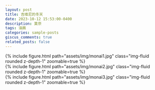 ```yaml
---
layout: post
title: 吉维尼的冬天
date: 2023-10-12 15:53:00-0400
description: 莫奈
tags: 油画
categories: sample-posts
giscus_comments: true
related_posts: false
---
```

<div class="row mt-3">
    <div class="col-sm mt-3 mt-md-0">
        {% include figure.html path="assets/img/monai1.jpg" class="img-fluid rounded z-depth-1" zoomable=true %}
    </div>
    <div class="col-sm mt-3 mt-md-0">
        {% include figure.html path="assets/img/monai2.jpg" class="img-fluid rounded z-depth-1" zoomable=true %}
    </div>
    <div class="col-sm mt-3 mt-md-0">
        {% include figure.html path="assets/img/monai3.jpg" class="img-fluid rounded z-depth-1" zoomable=true %}
    </div>
</div>
